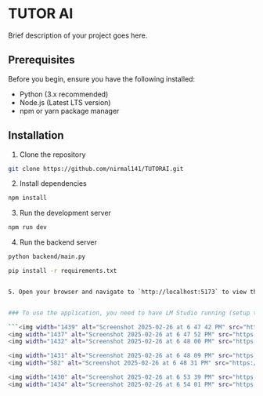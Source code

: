 # TUTOR AI

Brief description of your project goes here.

## Prerequisites

Before you begin, ensure you have the following installed:
- Python (3.x recommended)
- Node.js (Latest LTS version)
- npm or yarn package manager

## Installation

1. Clone the repository

```bash
git clone https://github.com/nirmal141/TUTORAI.git
```

2. Install dependencies

```bash
npm install
```

3. Run the development server

```bash
npm run dev
```

4. Run the backend server

```bash
python backend/main.py
```

```bash
pip install -r requirements.txt


5. Open your browser and navigate to `http://localhost:5173` to view the application.


### To use the application, you need to have LM Studio running (setup the url for that), and the API key for OpenAI.

```<img width="1439" alt="Screenshot 2025-02-26 at 6 47 42 PM" src="https://github.com/user-attachments/assets/bcb587cf-91b9-4a2a-9712-50c84e014cd1" />
<img width="1437" alt="Screenshot 2025-02-26 at 6 47 52 PM" src="https://github.com/user-attachments/assets/e2627932-674b-4e36-be1e-b95ee72cc6d9" />
<img width="1432" alt="Screenshot 2025-02-26 at 6 48 00 PM" src="https://github.com/user-attachments/assets/07cd0722-cf30-484e-a9a2-14438a16b61c" />

<img width="1431" alt="Screenshot 2025-02-26 at 6 48 09 PM" src="https://github.com/user-attachments/assets/dc42205c-94e4-4975-a17d-d38959394ba5" />
<img width="582" alt="Screenshot 2025-02-26 at 6 48 31 PM" src="https://github.com/user-attachments/assets/d6a697f4-f45e-4659-9b3c-88b5c891f5b6" />

<img width="1430" alt="Screenshot 2025-02-26 at 6 53 39 PM" src="https://github.com/user-attachments/assets/b714e833-cc48-47ae-8e69-f276defa8e23" />
<img width="1434" alt="Screenshot 2025-02-26 at 6 54 01 PM" src="https://github.com/user-attachments/assets/77631fb3-efc0-48f0-a9d5-41b888888961" />
